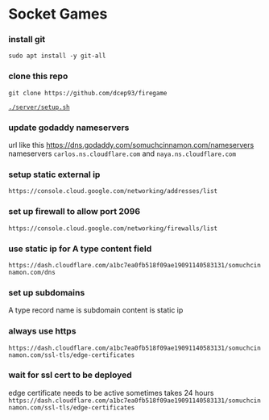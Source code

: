 # Socket Games

### install git

`sudo apt install -y git-all`

### clone this repo

`git clone https://github.com/dcep93/firegame`

[`./server/setup.sh`](server/setup.sh)

### update godaddy nameservers

url like this https://dns.godaddy.com/somuchcinnamon.com/nameservers
nameservers `carlos.ns.cloudflare.com` and `naya.ns.cloudflare.com`

### setup static external ip

`https://console.cloud.google.com/networking/addresses/list`

### set up firewall to allow port 2096

`https://console.cloud.google.com/networking/firewalls/list`

### use static ip for A type content field

`https://dash.cloudflare.com/a1bc7ea0fb518f09ae19091140583131/somuchcinnamon.com/dns`

### set up subdomains

A type record
name is subdomain
content is static ip

### always use https

`https://dash.cloudflare.com/a1bc7ea0fb518f09ae19091140583131/somuchcinnamon.com/ssl-tls/edge-certificates`

### wait for ssl cert to be deployed

edge certificate needs to be active
sometimes takes 24 hours
`https://dash.cloudflare.com/a1bc7ea0fb518f09ae19091140583131/somuchcinnamon.com/ssl-tls/edge-certificates`
